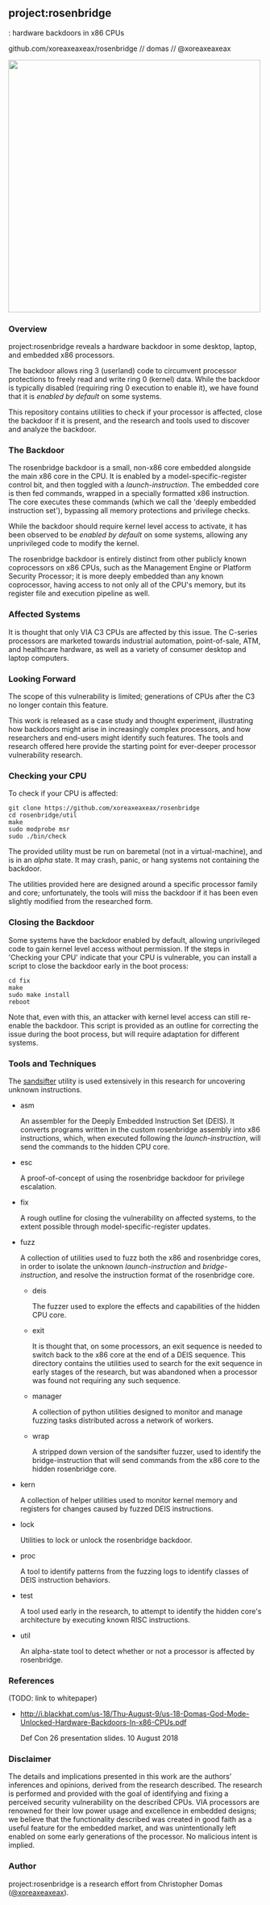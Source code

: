 ## project:rosenbridge
: hardware backdoors in x86 CPUs

github.com/xoreaxeaxeax/rosenbridge // domas // @xoreaxeaxeax

<img src="rosenbridge.gif" width="500">

### Overview

project:rosenbridge reveals a hardware backdoor in some desktop, laptop, and
embedded x86 processors.

The backdoor allows ring 3 (userland) code to circumvent processor protections
to freely read and write ring 0 (kernel) data.  While the backdoor is typically
disabled (requiring ring 0 execution to enable it), we have found that it is
*enabled by default* on some systems.

This repository contains utilities to check if your processor is affected, close
the backdoor if it is present, and the research and tools used to discover and
analyze the backdoor.

### The Backdoor

The rosenbridge backdoor is a small, non-x86 core embedded alongside the main
x86 core in the CPU.  It is enabled by a model-specific-register control bit,
and then toggled with a _launch-instruction_.  The embedded core is then fed
commands, wrapped in a specially formatted x86 instruction.  The core executes
these commands (which we call the 'deeply embedded instruction set'), bypassing
all memory protections and privilege checks.

While the backdoor should require kernel level access to activate, it has been
observed to be *enabled by default* on some systems, allowing any unprivileged
code to modify the kernel.

The rosenbridge backdoor is entirely distinct from other publicly known
coprocessors on x86 CPUs, such as the Management Engine or Platform Security
Processor; it is more deeply embedded than any known coprocessor, having access
to not only all of the CPU's memory, but its register file and execution
pipeline as well.

### Affected Systems

It is thought that only VIA C3 CPUs are affected by this issue.  The C-series
processors are marketed towards industrial automation, point-of-sale, ATM, and
healthcare hardware, as well as a variety of consumer desktop and laptop
computers.

### Looking Forward

The scope of this vulnerability is limited; generations of CPUs after the C3 no
longer contain this feature.

This work is released as a case study and thought experiment, illustrating how
backdoors might arise in increasingly complex processors, and how researchers
and end-users might identify such features.  The tools and research offered
here provide the starting point for ever-deeper processor vulnerability
research.

### Checking your CPU

To check if your CPU is affected:

```
git clone https://github.com/xoreaxeaxeax/rosenbridge
cd rosenbridge/util
make
sudo modprobe msr
sudo ./bin/check
```

The provided utility must be run on baremetal (not in a virtual-machine), and is
in an *alpha* state.  It may crash, panic, or hang systems not containing the
backdoor.

The utilities provided here are designed around a specific processor family and
core; unfortunately, the tools will miss the backdoor if it has been even
slightly modified from the researched form.

### Closing the Backdoor

Some systems have the backdoor enabled by default, allowing unprivileged code to
gain kernel level access without permission.  If the steps in 'Checking your
CPU' indicate that your CPU is vulnerable, you can install a script to close the
backdoor early in the boot process:

```
cd fix
make
sudo make install
reboot
```

Note that, even with this, an attacker with kernel level access can still
re-enable the backdoor.  This script is provided as an outline for correcting
the issue during the boot process, but will require adaptation for different
systems.

### Tools and Techniques

The [sandsifter](https://github.com/xoreaxeaxeax/sandsifter) utility is used
extensively in this research for uncovering unknown instructions.

* asm

	An assembler for the Deeply Embedded Instruction Set (DEIS).  It converts
	programs written in the custom rosenbridge assembly into x86 instructions,
	which, when executed following the _launch-instruction_, will send the
	commands to the hidden CPU core.

* esc

	A proof-of-concept of using the rosenbridge backdoor for privilege
	escalation.

* fix

	A rough outline for closing the vulnerability on affected systems, to the
	extent possible through model-specific-register updates.

* fuzz

	A collection of utilities used to fuzz both the x86 and rosenbridge cores,
	in order to isolate the unknown _launch-instruction_ and
	_bridge-instruction_, and resolve the instruction format of the rosenbridge
	core.

	* deis

		The fuzzer used to explore the effects and capabilities of the
		hidden CPU core.

	* exit

		It is thought that, on some processors, an exit sequence is needed to
		switch back to the x86 core at the end of a DEIS sequence.  This
		directory contains the utilities used to search for the exit sequence in
		early stages of the research, but was abandoned when a processor was
		found not requiring any such sequence.

	* manager

		A collection of python utilities designed to monitor and manage fuzzing
		tasks distributed across a network of workers.

	* wrap

		A stripped down version of the sandsifter fuzzer, used to identify the
		bridge-instruction that will send commands from the x86 core to the
		hidden rosenbridge core.
		
* kern

	A collection of helper utilities used to monitor kernel memory and registers
	for changes caused by fuzzed DEIS instructions.

* lock

	Utilities to lock or unlock the rosenbridge backdoor.

* proc

	A tool to identify patterns from the fuzzing logs to identify classes of
	DEIS instruction behaviors.

* test

	A tool used early in the research, to attempt to identify the hidden core's
	architecture by executing known RISC instructions.

* util

	An alpha-state tool to detect whether or not a processor is affected by
	rosenbridge.

### References

(TODO: link to whitepaper)

* http://i.blackhat.com/us-18/Thu-August-9/us-18-Domas-God-Mode-Unlocked-Hardware-Backdoors-In-x86-CPUs.pdf

	Def Con 26 presentation slides.  10 August 2018

### Disclaimer

The details and implications presented in this work are the authors’ inferences
and opinions, derived from the research described.  The research is performed
and provided with the goal of identifying and fixing a perceived security
vulnerability on the described CPUs.  VIA processors are renowned for
their low power usage and excellence in embedded designs; we believe that the
functionality described was created in good faith as a useful feature for the
embedded market, and was unintentionally left enabled on some early generations
of the processor.  No malicious intent is implied.

### Author

project:rosenbridge is a research effort from Christopher Domas
([@xoreaxeaxeax](https://twitter.com/xoreaxeaxeax)).
